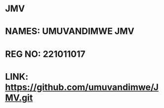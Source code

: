 # JMV


# NAMES:   UMUVANDIMWE JMV
# REG NO:  221011017

# LINK: https://github.com/umuvandimwe/JMV.git
